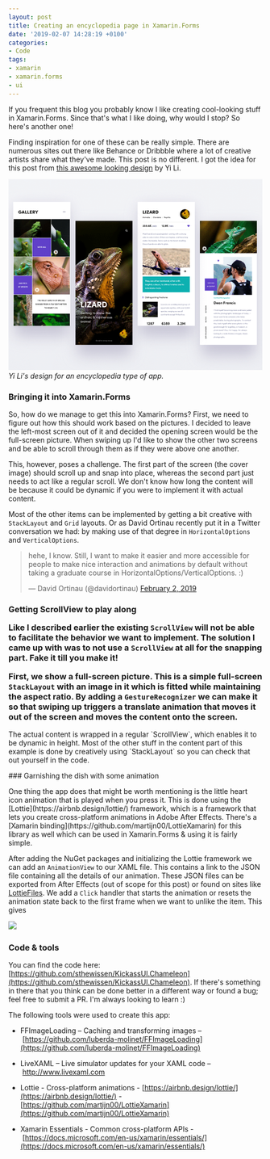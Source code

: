 ```yaml
---
layout: post
title: Creating an encyclopedia page in Xamarin.Forms
date: '2019-02-07 14:28:19 +0100'
categories:
- Code
tags:
- xamarin
- xamarin.forms
- ui
---
```





If you frequent this blog you probably know I like creating cool-looking stuff in Xamarin.Forms. Since that's what I like doing, why would I stop? So here's another one!




Finding inspiration for one of these can be really simple. There are numerous sites out there like Behance or Dribbble where a lot of creative artists share what they've made. This post is no different. I got the idea for this post from [this awesome looking design](https://dribbble.com/shots/4907856-Animals-encyclopedia-app?utm_source=Clipboard_Shot&utm_campaign=coreyliyi&utm_content=Animals%20encyclopedia%20app) by Yi Li.







![](/images/posts/shot.png)
*Yi Li's design for an encyclopedia type of app.*



### Bringing it into Xamarin.Forms




So, how do we manage to get this into <g class="gr_ gr_8 gr-alert gr_gramm gr_inline_cards gr_disable_anim_appear Punctuation multiReplace" id="8" data-gr-id="8">Xamarin.</g>Forms? First, we need to figure out how this should work based on the pictures. I decided to leave the left-most screen out of it and decided the opening screen would be the full-screen picture. When swiping up I'd like to show the other two screens and be able to scroll through them as if they were above one another.





This, however, poses a challenge. The first part of the screen (the cover image) should scroll up and snap into place, whereas the second part just needs to act like a regular scroll. We don't know how long the content will be because it could be dynamic if you were to implement it with actual content.





Most of the other items can be implemented by getting a bit creative with `StackLayout` and `Grid` layouts. Or as David Ortinau recently put it in a Twitter conversation we had: by making use of that degree in `HorizontalOptions` and `VerticalOptions`.












> hehe, I know. Still, I want to make it easier and more accessible for people to make nice interaction and animations by default without taking a graduate course in HorizontalOptions/VerticalOptions. :)
> 
> 
> 
> &mdash; David Ortinau (@davidortinau) [February 2, 2019](https://twitter.com/davidortinau/status/1091729516899328001?ref_src=twsrc%5Etfw)
> 





<script async="" src="https://platform.twitter.com/widgets.js" charset="utf-8"></script>



 ### Getting ScrollView to play along <p>Like I described earlier the <g class="gr_ gr_12 gr-alert gr_gramm gr_inline_cards gr_run_anim Style multiReplace" id="12" data-gr-id="12">existing </g>`ScrollView`<g class="gr_ gr_12 gr-alert gr_gramm gr_inline_cards gr_disable_anim_appear Style multiReplace" id="12" data-gr-id="12"> will</g> not be able to facilitate the behavior we want to implement. The solution I came up with was to not use <g class="gr_ gr_7 gr-alert gr_gramm gr_inline_cards gr_run_anim Grammar multiReplace" id="7" data-gr-id="7">a </g>`ScrollView`<g class="gr_ gr_7 gr-alert gr_gramm gr_inline_cards gr_disable_anim_appear Grammar multiReplace" id="7" data-gr-id="7"> at</g> all for the snapping part. Fake it till you make it! </p> <p>First, we show a full-screen picture. This is a simple full-screen `StackLayout` with an image in it which is fitted while maintaining the aspect ratio. By adding a `GestureRecognizer` we can make it so that swiping up triggers a translate animation that moves it out of the screen and moves the content onto the screen. </p> <script src="https://gist.github.com/sthewissen/b0f35e3c63922cc0e75ba7d1a35962dc.js"></script> 



 <script src="https://gist.github.com/sthewissen/515fae9900941c3d6a056592f3343f12.js"></script> <p>The actual content is wrapped in a regular `ScrollView`, which enables it to be dynamic in height. Most of the other stuff in the content part of this example is done by creatively using `StackLayout` so you can check that out yourself in the code.</p> ### Garnishing the dish with some animation <p>One thing the app does that might be worth mentioning is the little heart icon animation that is played when you press it. This is done using the [Lottie](https://airbnb.design/lottie/) framework, which is a framework that lets you create cross-platform animations in Adobe After Effects. There's a [Xamarin binding](https://github.com/martijn00/LottieXamarin) for this library as well which can be used in Xamarin<g class="gr_ gr_109 gr-alert gr_gramm gr_inline_cards gr_run_anim Style replaceWithoutSep" id="109" data-gr-id="109">.Forms</g> & using it is fairly simple.</p> <script src="https://gist.github.com/sthewissen/f2cf6cafd753214e85d03b4ad5445320.js"></script> 





<script src="https://gist.github.com/sthewissen/a85829d1bbd3e1757a6cbfc1bb5bb711.js"></script>


After adding the NuGet packages and initializing the Lottie framework we can add an `AnimationView` to our XAML file. This contains a link to the JSON file containing all the details of our animation. These JSON files can be exported from After Effects (out of scope for this post) or found on sites like [LottieFiles](https://lottiefiles.com/). We add a `Click` handler that starts the animation or resets the animation state back to the first frame when we want to unlike the item. This gives







![](/images/posts/chamelon.gif)



### Code & tools




You can find the code here: [https://github.com/sthewissen/KickassUI.Chameleon](https://github.com/sthewissen/KickassUI.Chameleon). If there's something in there that you think can be done better in a different way or found a bug; feel free to submit a PR. I'm always looking to learn :)





The following tools were used to create this app:



*   FFImageLoading – Caching and transforming images – [https://github.com/luberda-molinet/FFImageLoading](https://github.com/luberda-molinet/FFImageLoading)

*   LiveXAML – Live simulator updates for your XAML code – [http://www.](http://www.livexaml.com/)[l](http://www.livexaml.com/)[ivexaml.com](http://www.livexaml.com/)

*   Lottie - Cross-platform animations - [https://airbnb.design/lottie/](https://airbnb.design/lottie/) - [https://github.com/martijn00/LottieXamarin](https://github.com/martijn00/LottieXamarin)

*   Xamarin Essentials - Common cross-platform APIs - [https://docs.microsoft.com/en-us/xamarin/essentials/](https://docs.microsoft.com/en-us/xamarin/essentials/)





